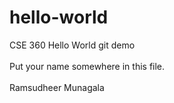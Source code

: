 # hello-world
CSE 360 Hello World git demo <br />
<br />
Put your name somewhere in this file. <br />
<br />
Ramsudheer Munagala
